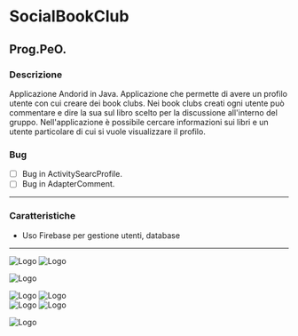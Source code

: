# SocialBookClub
## Prog.PeO.
### Descrizione
Applicazione Andorid in Java. Applicazione che permette di avere un profilo utente con cui creare dei book clubs. 
Nei book clubs creati ogni utente può commentare e dire la sua sul libro scelto per la discussione all'interno del gruppo.
Nell'applicazione è possibile cercare informazioni sui libri e un utente particolare di cui si vuole visualizzare il profilo.
### Bug
- [ ]  Bug in ActivitySearcProfile.
- [ ]  Bug in AdapterComment.
------
### Caratteristiche
* Uso Firebase per gestione utenti, database
------

![Logo](https://i.pinimg.com/236x/b2/78/85/b278851c84e850151807b612a0199e5e.jpg)     ![Logo](https://i.pinimg.com/236x/fd/42/e2/fd42e2c7cdf93a65eeeb0da00c857abc.jpg)

![Logo](https://i.pinimg.com/236x/2e/11/56/2e11564daaa952425c497b00c9c83966.jpg)     

![Logo](https://i.pinimg.com/236x/1c/f8/1d/1cf81d3873fb4388784c667b390520e9.jpg)  ![Logo](https://i.pinimg.com/236x/d9/cf/5f/d9cf5f6c88115b81400be05e1bf6e5cd.jpg)     
![Logo](https://i.pinimg.com/236x/7e/82/81/7e8281ce5b824ead62f830b6569fe588.jpg)   ![Logo](https://i.pinimg.com/236x/87/25/5c/87255ca5f621c0e93d4917dad8916a18.jpg)

![Logo](https://i.pinimg.com/236x/1f/74/02/1f740293ad7305b9a00f5d4b93517ff8.jpg)

